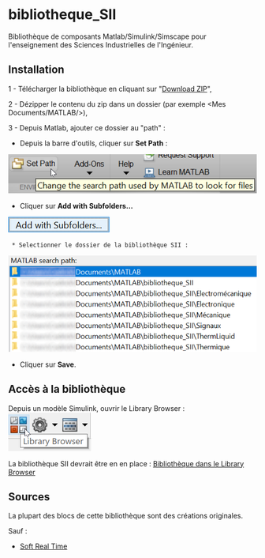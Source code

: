 # bibliotheque_SII
Bibliothèque de composants Matlab/Simulink/Simscape pour l'enseignement des Sciences Industrielles de l'Ingénieur.

## Installation
 1 - Télécharger la bibliothèque en cliquant sur "[Download ZIP](https://github.com/cedrick-f/bibliotheque_SII/archive/master.zip)",
 
 2 - Dézipper le contenu du zip dans un dossier (par exemple <Mes Documents/MATLAB/>),
 
 3 - Depuis Matlab, ajouter ce dossier au "path" :
 
 * Depuis la barre d'outils, cliquer sur **Set Path** :
     
 ![Bouton Set Path](/Images/MATLAB_Boutton_Set_path.png)
 
 * Cliquer sur **Add with Subfolders...**
     
 ![Bouton Add with Subfolders](/Images/MATLAB_Boutton_AddwithSF.png)
 
     * Selectionner le dossier de la bibliothèque SII :
     
 ![Search Path](/Images/MATLAB_Path.png)
 
 * Cliquer sur **Save**.
 
 
## Accès à la bibliothèque
Depuis un modèle Simulink, ouvrir le Library Browser : ![Bouton Library Browser](/Images/MATLAB_Library_Browser.png)

La bibliothèque SII devrait être en en place : 
[Bibliothèque dans le Library Browser](/Images/MATLAB_Bibli_SSI.png)


## Sources
La plupart des blocs de cette bibliothèque sont des créations originales.

Sauf :
 * [Soft Real Time](http://www.mathworks.com/matlabcentral/fileexchange/21908-simulink%C2%AE-real-time-execution)

